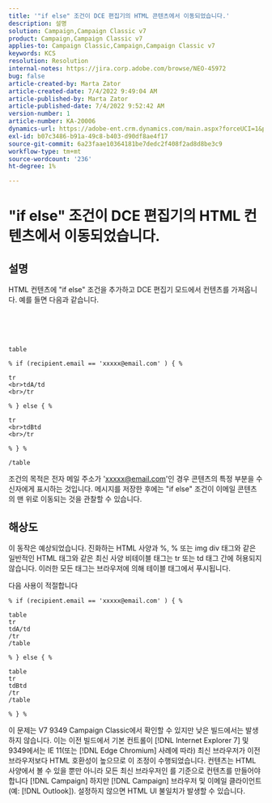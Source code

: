 ```yaml
---
title: '"if else" 조건이 DCE 편집기의 HTML 콘텐츠에서 이동되었습니다.'
description: 설명
solution: Campaign,Campaign Classic v7
product: Campaign,Campaign Classic v7
applies-to: Campaign Classic,Campaign,Campaign Classic v7
keywords: KCS
resolution: Resolution
internal-notes: https://jira.corp.adobe.com/browse/NEO-45972
bug: false
article-created-by: Marta Zator
article-created-date: 7/4/2022 9:49:04 AM
article-published-by: Marta Zator
article-published-date: 7/4/2022 9:52:42 AM
version-number: 1
article-number: KA-20006
dynamics-url: https://adobe-ent.crm.dynamics.com/main.aspx?forceUCI=1&pagetype=entityrecord&etn=knowledgearticle&id=9d9f6384-7efb-ec11-82e5-000d3a5a3540
exl-id: b07c3486-b91a-49c8-b403-d90df8ae4f17
source-git-commit: 6a23faae10364181be7dedc2f408f2ad8d8be3c9
workflow-type: tm+mt
source-wordcount: '236'
ht-degree: 1%

---
```


# &quot;if else&quot; 조건이 DCE 편집기의 HTML 컨텐츠에서 이동되었습니다.

## 설명

HTML 컨텐츠에 &quot;if else&quot; 조건을 추가하고 DCE 편집기 모드에서 컨텐츠를 가져옵니다. 예를 들면 다음과 같습니다.<br><br> <br><br><br>

```
table

% if (recipient.email == 'xxxxx@email.com' ) { %

tr
<br>tdA/td
<br>/tr

% } else { %

tr
<br>tdBtd
<br>/tr

% } %

/table
```


조건의 목적은 전자 메일 주소가 &#39;xxxxx@email.com&#39;인 경우 콘텐츠의 특정 부분을 수신자에게 표시하는 것입니다. 메시지를 저장한 후에는 &quot;if else&quot; 조건이 이메일 콘텐츠의 맨 위로 이동되는 것을 관찰할 수 있습니다.


## 해상도


이 동작은 예상되었습니다. 진화하는 HTML 사양과 %, % 또는 img div 태그와 같은 일반적인 HTML 태그와 같은 최신 사양 비테이블 태그는 tr 또는 td 태그 간에 허용되지 않습니다. 이러한 모든 태그는 브라우저에 의해 테이블 태그에서 푸시됩니다.

다음 사용이 적절합니다

```
% if (recipient.email == 'xxxxx@email.com' ) { %

table
tr
tdA/td
/tr
/table

% } else { %

table
tr
tdBtd
/tr
/table

% } %
```

이 문제는 V7 9349 Campaign Classic에서 확인할 수 있지만 낮은 빌드에서는 발생하지 않습니다. 이는 이전 빌드에서 기본 컨트롤이 [!DNL Internet Explorer 7] 및 9349에서는 IE 11(또는 [!DNL Edge Chromium] 사례에 따라) 최신 브라우저가 이전 브라우저보다 HTML 호환성이 높으므로 이 조정이 수행되었습니다. 컨텐츠는 HTML 사양에서 볼 수 있을 뿐만 아니라 모든 최신 브라우저인 를 기준으로 컨텐츠를 만들어야 합니다 [!DNL Campaign] 하지만 [!DNL Campaign] 브라우저 및 이메일 클라이언트(예: [!DNL Outlook]). 설정하지 않으면 HTML UI 불일치가 발생할 수 있습니다.
